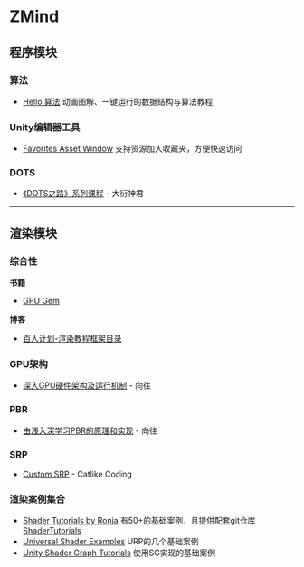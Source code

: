 # ZMind
## 程序模块

### 算法

- [Hello 算法](https://github.com/krahets/hello-algo) 动画图解、一键运行的数据结构与算法教程



### Unity编辑器工具
* [Favorites Asset Window](https://github.com/MasyoLab/UnityTools-FavoritesAsset) 支持资源加入收藏夹，方便快速访问



### DOTS

- [《DOTS之路》系列课程](https://space.bilibili.com/1311706157/channel/collectiondetail?sid=747598) - 大衍神君



------

## 渲染模块
### 综合性

**书籍**

* [GPU Gem](https://developer.nvidia.com/gpugems/gpugems/contributors)

**博客**

* [百人计划-渲染教程框架目录](https://docs.qq.com/doc/DUFdKZE1oVFd3ZlBs)



### GPU架构

- [深入GPU硬件架构及运行机制](https://www.cnblogs.com/timlly) - 向往



### PBR

- [由浅入深学习PBR的原理和实现](https://www.cnblogs.com/timlly) - 向往



### SRP

- [Custom SRP](https://catlikecoding.com/unity/tutorials/custom-srp/) - Catlike Coding



### 渲染案例集合

- [Shader Tutorials by Ronja](https://www.ronja-tutorials.com/?flipped=true) 有50+的基础案例，且提供配套git仓库 [ShaderTutorials](https://github.com/ronja-tutorials/ShaderTutorials)
- [Universal Shader Examples](https://github.com/phi-lira/UniversalShaderExamples) URP的几个基础案例
- [Unity Shader Graph Tutorials](https://www.youtube.com/playlist?list=PLpPd_BKEUoYjcFaqriaMchx5gOqBs2tDh) 使用SG实现的基础案例